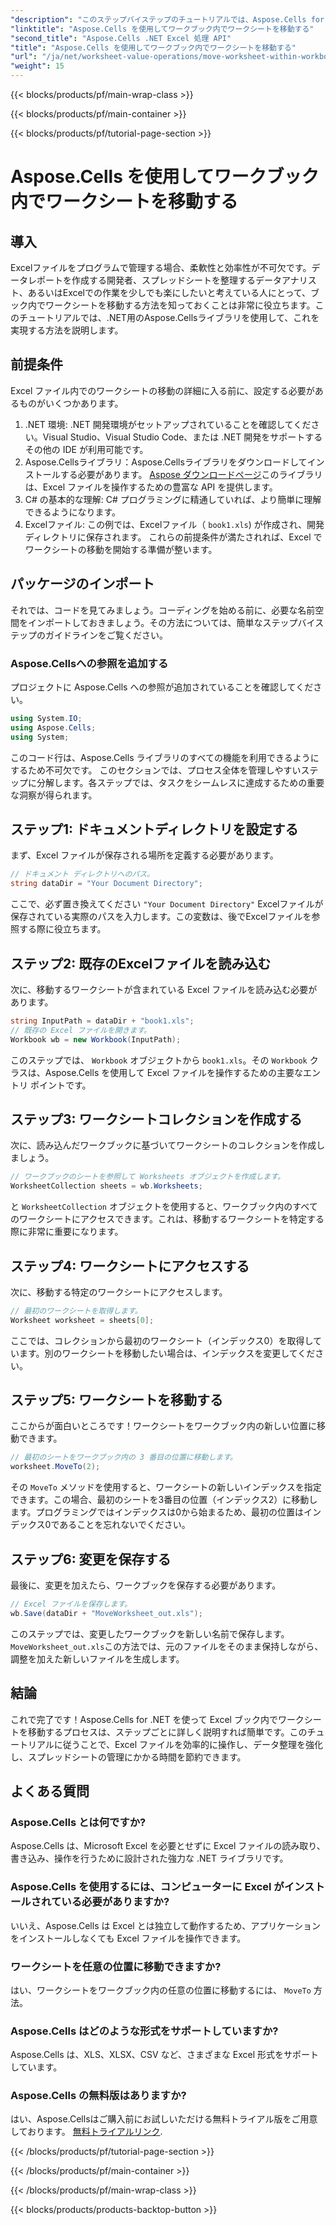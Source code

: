```yaml
---
"description": "このステップバイステップのチュートリアルでは、Aspose.Cells for .NET を使用して Excel ブック内のワークシートを移動する方法を学びます。Excel ファイル管理を強化しましょう。"
"linktitle": "Aspose.Cells を使用してワークブック内でワークシートを移動する"
"second_title": "Aspose.Cells .NET Excel 処理 API"
"title": "Aspose.Cells を使用してワークブック内でワークシートを移動する"
"url": "/ja/net/worksheet-value-operations/move-worksheet-within-workbook/"
"weight": 15
---
```


{{< blocks/products/pf/main-wrap-class >}}

{{< blocks/products/pf/main-container >}}

{{< blocks/products/pf/tutorial-page-section >}}

# Aspose.Cells を使用してワークブック内でワークシートを移動する

## 導入
Excelファイルをプログラムで管理する場合、柔軟性と効率性が不可欠です。データレポートを作成する開発者、スプレッドシートを整理するデータアナリスト、あるいはExcelでの作業を少しでも楽にしたいと考えている人にとって、ブック内でワークシートを移動する方法を知っておくことは非常に役立ちます。このチュートリアルでは、.NET用のAspose.Cellsライブラリを使用して、これを実現する方法を説明します。 
## 前提条件
Excel ファイル内でのワークシートの移動の詳細に入る前に、設定する必要があるものがいくつかあります。
1. .NET 環境: .NET 開発環境がセットアップされていることを確認してください。Visual Studio、Visual Studio Code、または .NET 開発をサポートするその他の IDE が利用可能です。
2. Aspose.Cellsライブラリ：Aspose.Cellsライブラリをダウンロードしてインストールする必要があります。 [Aspose ダウンロードページ](https://releases.aspose.com/cells/net/)このライブラリは、Excel ファイルを操作するための豊富な API を提供します。
3. C# の基本的な理解: C# プログラミングに精通していれば、より簡単に理解できるようになります。
4. Excelファイル: この例では、Excelファイル（ `book1.xls`) が作成され、開発ディレクトリに保存されます。
これらの前提条件が満たされれば、Excel でワークシートの移動を開始する準備が整います。
## パッケージのインポート 
それでは、コードを見てみましょう。コーディングを始める前に、必要な名前空間をインポートしておきましょう。その方法については、簡単なステップバイステップのガイドラインをご覧ください。
### Aspose.Cellsへの参照を追加する
プロジェクトに Aspose.Cells への参照が追加されていることを確認してください。
```csharp
using System.IO;
using Aspose.Cells;
using System;
```
このコード行は、Aspose.Cells ライブラリのすべての機能を利用できるようにするため不可欠です。
このセクションでは、プロセス全体を管理しやすいステップに分解します。各ステップでは、タスクをシームレスに達成するための重要な洞察が得られます。
## ステップ1: ドキュメントディレクトリを設定する
まず、Excel ファイルが保存される場所を定義する必要があります。
```csharp
// ドキュメント ディレクトリへのパス。
string dataDir = "Your Document Directory";
```
ここで、必ず置き換えてください `"Your Document Directory"` Excelファイルが保存されている実際のパスを入力します。この変数は、後でExcelファイルを参照する際に役立ちます。
## ステップ2: 既存のExcelファイルを読み込む
次に、移動するワークシートが含まれている Excel ファイルを読み込む必要があります。
```csharp
string InputPath = dataDir + "book1.xls";
// 既存の Excel ファイルを開きます。
Workbook wb = new Workbook(InputPath);
```
このステップでは、 `Workbook` オブジェクトから `book1.xls`。その `Workbook` クラスは、Aspose.Cells を使用して Excel ファイルを操作するための主要なエントリ ポイントです。
## ステップ3: ワークシートコレクションを作成する
次に、読み込んだワークブックに基づいてワークシートのコレクションを作成しましょう。
```csharp
// ワークブックのシートを参照して Worksheets オブジェクトを作成します。
WorksheetCollection sheets = wb.Worksheets;
```
と `WorksheetCollection` オブジェクトを使用すると、ワークブック内のすべてのワークシートにアクセスできます。これは、移動するワークシートを特定する際に非常に重要になります。
## ステップ4: ワークシートにアクセスする
次に、移動する特定のワークシートにアクセスします。
```csharp
// 最初のワークシートを取得します。
Worksheet worksheet = sheets[0];
```
ここでは、コレクションから最初のワークシート（インデックス0）を取得しています。別のワークシートを移動したい場合は、インデックスを変更してください。
## ステップ5: ワークシートを移動する
ここからが面白いところです！ワークシートをワークブック内の新しい位置に移動できます。
```csharp
// 最初のシートをワークブック内の 3 番目の位置に移動します。
worksheet.MoveTo(2);
```
その `MoveTo` メソッドを使用すると、ワークシートの新しいインデックスを指定できます。この場合、最初のシートを3番目の位置（インデックス2）に移動します。プログラミングではインデックスは0から始まるため、最初の位置はインデックス0であることを忘れないでください。
## ステップ6: 変更を保存する
最後に、変更を加えたら、ワークブックを保存する必要があります。
```csharp
// Excel ファイルを保存します。
wb.Save(dataDir + "MoveWorksheet_out.xls");
```
このステップでは、変更したワークブックを新しい名前で保存します。 `MoveWorksheet_out.xls`この方法では、元のファイルをそのまま保持しながら、調整を加えた新しいファイルを生成します。
## 結論
これで完了です！Aspose.Cells for .NET を使って Excel ブック内でワークシートを移動するプロセスは、ステップごとに詳しく説明すれば簡単です。このチュートリアルに従うことで、Excel ファイルを効率的に操作し、データ整理を強化し、スプレッドシートの管理にかかる時間を節約できます。
## よくある質問
### Aspose.Cells とは何ですか?  
Aspose.Cells は、Microsoft Excel を必要とせずに Excel ファイルの読み取り、書き込み、操作を行うために設計された強力な .NET ライブラリです。
### Aspose.Cells を使用するには、コンピューターに Excel がインストールされている必要がありますか?  
いいえ、Aspose.Cells は Excel とは独立して動作するため、アプリケーションをインストールしなくても Excel ファイルを操作できます。
### ワークシートを任意の位置に移動できますか?  
はい、ワークシートをワークブック内の任意の位置に移動するには、 `MoveTo` 方法。
### Aspose.Cells はどのような形式をサポートしていますか?  
Aspose.Cells は、XLS、XLSX、CSV など、さまざまな Excel 形式をサポートしています。
### Aspose.Cells の無料版はありますか?  
はい、Aspose.Cellsはご購入前にお試しいただける無料トライアル版をご用意しております。 [無料トライアルリンク](https://releases。aspose.com/).

{{< /blocks/products/pf/tutorial-page-section >}}

{{< /blocks/products/pf/main-container >}}

{{< /blocks/products/pf/main-wrap-class >}}

{{< blocks/products/products-backtop-button >}}